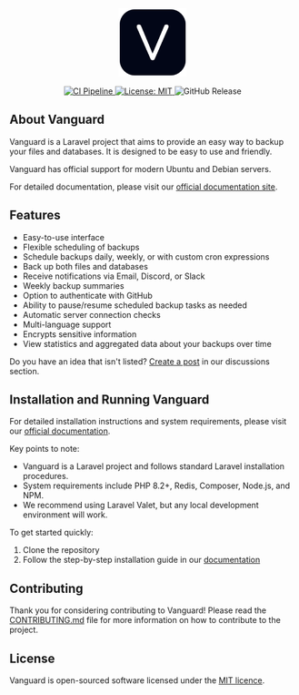 <p align="center"><img src="https://raw.githubusercontent.com/vanguardbackup/assets/main/icon-200.png" width="120" alt="Vanguard Logo"></p>

<p align="center">
  <a href="https://github.com/vanguardbackup/vanguard/actions/workflows/main-ci.yml">
    <img src="https://github.com/vanguardbackup/vanguard/actions/workflows/main-ci.yml/badge.svg?branch=main" alt="CI Pipeline">
  </a>
  <a href="https://opensource.org/licenses/MIT">
    <img src="https://img.shields.io/badge/License-MIT-yellow.svg" alt="License: MIT">
  </a>
  <img src="https://img.shields.io/github/v/release/vanguardbackup/vanguard" alt="GitHub Release">
</p>

## About Vanguard

Vanguard is a Laravel project that aims to provide an easy way to backup your files and databases. It is designed to be easy to use and friendly.

Vanguard has official support for modern Ubuntu and Debian servers.

For detailed documentation, please visit our [official documentation site](https://docs.vanguardbackup.com/).

## Features

- Easy-to-use interface
- Flexible scheduling of backups
- Schedule backups daily, weekly, or with custom cron expressions
- Back up both files and databases
- Receive notifications via Email, Discord, or Slack
- Weekly backup summaries
- Option to authenticate with GitHub
- Ability to pause/resume scheduled backup tasks as needed
- Automatic server connection checks
- Multi-language support
- Encrypts sensitive information
- View statistics and aggregated data about your backups over time

Do you have an idea that isn't listed? [Create a post](https://github.com/vanguardbackup/vanguard/discussions/new?category=ideas) in our discussions section.

## Installation and Running Vanguard

For detailed installation instructions and system requirements, please visit our [official documentation](https://docs.vanguardbackup.com/installation).

Key points to note:

- Vanguard is a Laravel project and follows standard Laravel installation procedures.
- System requirements include PHP 8.2+, Redis, Composer, Node.js, and NPM.
- We recommend using Laravel Valet, but any local development environment will work.

To get started quickly:

1. Clone the repository
2. Follow the step-by-step installation guide in our [documentation](https://docs.vanguardbackup.com/installation)


## Contributing

Thank you for considering contributing to Vanguard! Please read the [CONTRIBUTING.md](CONTRIBUTING.md) file for more information on how to contribute to the project.

## License

Vanguard is open-sourced software licensed under the [MIT licence](https://opensource.org/licenses/MIT).

